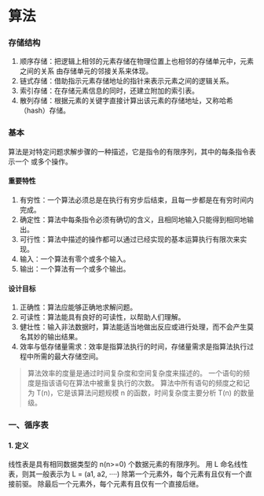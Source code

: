 # 算法

### 存储结构

1. 顺序存储：把逻辑上相邻的元素存储在物理位置上也相邻的存储单元中，元素之间的关系 由存储单元的邻接关系来体现。
2.  链式存储：借助指示元素存储地址的指针来表示元素之间的逻辑关系。 
3. 索引存储：在存储元素信息的同时，还建立附加的索引表。 
4. 散列存储：根据元素的关键字直接计算出该元素的存储地址，又称哈希（hash）存储。 

### 基本

算法是对特定问题求解步骤的一种描述，它是指令的有限序列，其中的每条指令表示一个 或多个操作。

#### 重要特性

1. 有穷性：一个算法必须总是在执行有穷步后结束，且每一步都是在有穷时间内完成。
2. 确定性：算法中每条指令必须有确切的含义，且相同地输入只能得到相同地输出。
3. 可行性：算法中描述的操作都可以通过已经实现的基本运算执行有限次来实现。
4. 输入：一个算法有零个或多个输入。
5. 输出：一个算法有一个或多个输出。 

#### 设计目标

1. 正确性：算法应能够正确地求解问题。
2. 可读性：算法能具有良好的可读性，以帮助人们理解。
3. 健壮性：输入非法数据时，算法能适当地做出反应或进行处理，而不会产生莫名其妙的输出结果。
4. 效率与低存储量需求：效率是指算法执行的时间，存储量需求是指算法执行过程中所需的最大存储空间。

> 算法效率的度量是通过时间复杂度和空间复杂度来描述的。 一个语句的频度是指该语句在算法中被重复执行的次数。 算法中所有语句的频度之和记为 T(n)，它是该算法问题规模 n 的函数，时间复杂度主要分析 T(n) 的数量级。 

### 一、循序表

#### 1. 定义

线性表是具有相同数据类型的 n(n>=0) 个数据元素的有限序列。 用 L 命名线性表，则其一般表示为  L = (a1, a2, ····) 除第一个元素外，每个元素有且仅有一个直接前驱。 除最后一个元素外，每个元素有且仅有一个直接后继。 

